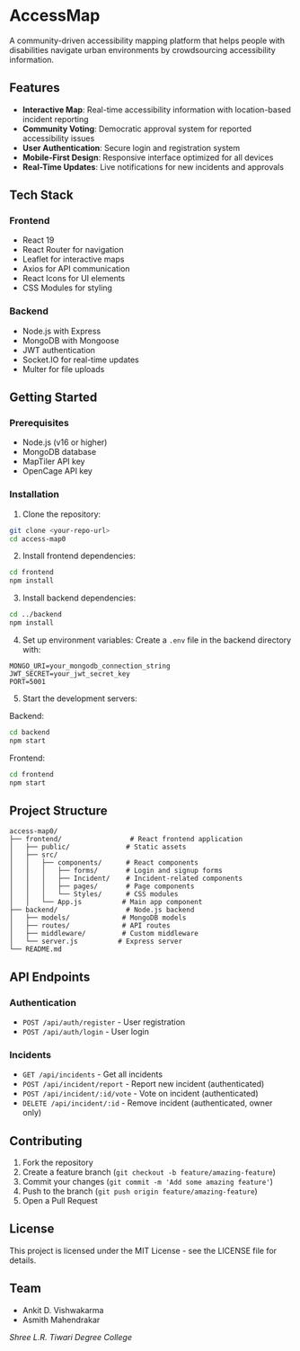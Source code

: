 # AccessMap

A community-driven accessibility mapping platform that helps people with disabilities navigate urban environments by crowdsourcing accessibility information.

## Features

- **Interactive Map**: Real-time accessibility information with location-based incident reporting
- **Community Voting**: Democratic approval system for reported accessibility issues
- **User Authentication**: Secure login and registration system
- **Mobile-First Design**: Responsive interface optimized for all devices
- **Real-Time Updates**: Live notifications for new incidents and approvals

## Tech Stack

### Frontend
- React 19
- React Router for navigation
- Leaflet for interactive maps
- Axios for API communication
- React Icons for UI elements
- CSS Modules for styling

### Backend
- Node.js with Express
- MongoDB with Mongoose
- JWT authentication
- Socket.IO for real-time updates
- Multer for file uploads

## Getting Started

### Prerequisites
- Node.js (v16 or higher)
- MongoDB database
- MapTiler API key
- OpenCage API key

### Installation

1. Clone the repository:
```bash
git clone <your-repo-url>
cd access-map0
```

2. Install frontend dependencies:
```bash
cd frontend
npm install
```

3. Install backend dependencies:
```bash
cd ../backend
npm install
```

4. Set up environment variables:
Create a `.env` file in the backend directory with:
```
MONGO_URI=your_mongodb_connection_string
JWT_SECRET=your_jwt_secret_key
PORT=5001
```

5. Start the development servers:

Backend:
```bash
cd backend
npm start
```

Frontend:
```bash
cd frontend
npm start
```

## Project Structure

```
access-map0/
├── frontend/                 # React frontend application
│   ├── public/              # Static assets
│   ├── src/
│   │   ├── components/      # React components
│   │   │   ├── forms/       # Login and signup forms
│   │   │   ├── Incident/    # Incident-related components
│   │   │   ├── pages/       # Page components
│   │   │   └── Styles/      # CSS modules
│   │   └── App.js          # Main app component
├── backend/                 # Node.js backend
│   ├── models/             # MongoDB models
│   ├── routes/             # API routes
│   ├── middleware/         # Custom middleware
│   └── server.js          # Express server
└── README.md
```

## API Endpoints

### Authentication
- `POST /api/auth/register` - User registration
- `POST /api/auth/login` - User login

### Incidents
- `GET /api/incidents` - Get all incidents
- `POST /api/incident/report` - Report new incident (authenticated)
- `POST /api/incident/:id/vote` - Vote on incident (authenticated)
- `DELETE /api/incident/:id` - Remove incident (authenticated, owner only)

## Contributing

1. Fork the repository
2. Create a feature branch (`git checkout -b feature/amazing-feature`)
3. Commit your changes (`git commit -m 'Add some amazing feature'`)
4. Push to the branch (`git push origin feature/amazing-feature`)
5. Open a Pull Request

## License

This project is licensed under the MIT License - see the LICENSE file for details.

## Team

- Ankit D. Vishwakarma
- Asmith Mahendrakar

*Shree L.R. Tiwari Degree College*
